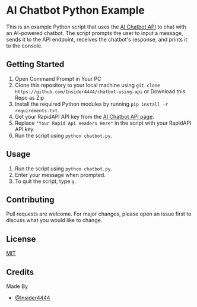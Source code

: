 # AI Chatbot Python Example

This is an example Python script that uses the [AI Chatbot API](https://rapidapi.com/farish978/api/ai-chatbot/) to chat with an AI-powered chatbot. The script prompts the user to input a message, sends it to the API endpoint, receives the chatbot's response, and prints it to the console.

## Getting Started

1. Open Command Prompt in Your PC
2. Clone this repository to your local machine using `git clone https://github.com/Insider4444/chatbot-using-api` or Download this Repo as Zip
3. Install the required Python modules by running `pip install -r requirements.txt`.
4. Get your RapidAPI API key from the [AI Chatbot API page](https://rapidapi.com/farish978/api/ai-chatbot/).
5. Replace `"Your Rapid Api Headers Here"` in the script with your RapidAPI API key.
6. Run the script using `python chatbot.py`.

## Usage

1. Run the script using `python chatbot.py`.
2. Enter your message when prompted.
3. To quit the script, type `q`.

## Contributing

Pull requests are welcome. For major changes, please open an issue first to discuss what you would like to change.

## License

[MIT](https://choosealicense.com/licenses/mit/)

## Credits

Made By
- [@Insider4444](https://www.github.com/Insider4444)
